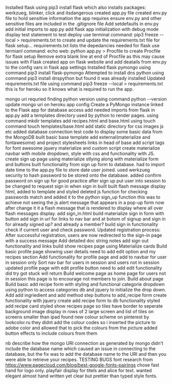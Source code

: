 Installed flask using pip3 install flask which also installs packages: werkzueg, blinker, click and itsdangerous 
created app.py file 
created env.py file to hold sensitive information the app requires 
ensure env.py and other sensitive files are included in the .gitignore file 
Add setdefaults in env.py 
add initial imports to app.py 
add flask app initialization with debug mode display test statement to test deploy 
use terminal command: pip3 freeze --local > requirements.txt to create and update the requirements.txt file for flask setup... requirements.txt lists the depedancies needed for flask
 use termianl command: echo web: python app.py > Procfile to create Procfile for flask setup 
 Remove extra blank line at end of Procfile as this may cause issues with Flask 
 created app on flask website and add deatails from env.py to the config vars in flask app settings
 Installed flask pymongo using command pip3 install flask-pymongo
Attempted to install dns python using command pip3 install dnspython but found it was already installed
Updated requrements.txt file using command  pip3 freeze --local > requirements.txt this is for heroku so it knows what is required to run the app.

mongo uri requried finding python version using command python --version 
update mongo uri on heroku app config
Create a PyMongo instance linked to the Flask app for database access
add needed imports from flask in app.py 
add a templates directory used by python to render pages. using command mkdir templates
add recipes.html and base.html using touch command  touch templates/base.html
add static directory for css images js etc
added database connection test code to display some basic data from the MongoDB
built basic base template
add external(materialize and fontawesome) and project stylesheets links in head of base 
add script tags for font awesome jquery materialize and custom script
create materialize navbar with mobile dropdown, style with css and functionality with JS. 
create sign up page using materialize stlying along with materialize form and buttons
built functionality from sign up form to database. had to import date time to the app.py file to store date user joined.
used werkzueg security to hash password to be stored onto the database.
added confirm password on sign up for good practice 
after sign up put user into session to be changed to request sign in when sign in built
built flash message display html, added to template and styled
deleted js function for checking passwords match and added it to the python sign_up function this was to achieve not seeing  the js alert message that appears in a pop-up form now after change it it a flash message that is rendered to display where all over flash messages display.
add sign_in.html build materialize sign in form with button
add sign in url for links to nav bar and at botom of signup and sign in for already signed up? and already a member?
build sign in functionality check if current user and check password.
Updated registration process: After successful registration, users are now redirected to the sign-in page with a success message
Add detailed doc string notes
add sign out functionality and links
build show recipes page using Materialize cards
Build basic profile page showing user details need to add edit option and my recipes section
Add functionality for profile page and add to navbar for user in session only
Sort nav bar for users in session and users not in session
updated profile page with edit profile button need to add edit functionality did try got stuck will return
Build welcome page as home page for users not in session this page is to encourage not members to join.
Build about page
Build basic add recipe form with styling and functional categorie dropdown using python to access categories db and jquery to initialize the drop down.
Add add ingriedient and add method step buttons to add_recipe form create functionality with jquery 
create add recipe form to db functionality 
styled add recipe card 
styled show recipes page so tiles have border to seperate background image display in rows of 2 large screen and list of tiles on screens smaller than ipad
found new colour scheme on pinterest by lookcolor.ru they didnt add the colour codes so i inserted the picture to adobe color and allowed that to pick the colours from the picture
added button effects to include colours from them


nb
describe how the mongo URI connection as generated by mongo didn't include the database name which caused an issue in connecting to the database, but the fix was to add the database name to the URI and then you were able to retrieve your recipes. TESTING BUGS
font research from https://www.pagecloud.com/blog/best-google-fonts-pairings chose fast hand for logo only. playfair display for titels and alice for text. wanted elegant almost hand written yet clear but prettier than typed style fonts.